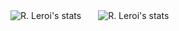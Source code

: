 <img align="left" style="padding-right:24px" alt="R. Leroi's stats" src="https://github-readme-stats-eight-theta.vercel.app/api/top-langs/?username=rleroi&layout=compact&langs_count=8&theme=cobalt">
<img align="left" padding alt="R. Leroi's stats" src="https://github-readme-stats.vercel.app/api?username=rleroi&show_icons=true&theme=cobalt&hide=contribs&hide_rank=true&count_private=true">

<!-- ### Currently learning
Flutter,
Microservices,
Arduino

**rleroi/rleroi** is a ✨ _special_ ✨ repository because its `README.md` (this file) appears on your GitHub profile.

Here are some ideas to get you started:

- 🔭 I’m currently working on ...
- 🌱 I’m currently learning ...
- 👯 I’m looking to collaborate on ...
- 🤔 I’m looking for help with ...
- 💬 Ask me about ...
- 📫 How to reach me: ...
- 😄 Pronouns: ...
- ⚡ Fun fact: ...
-->
